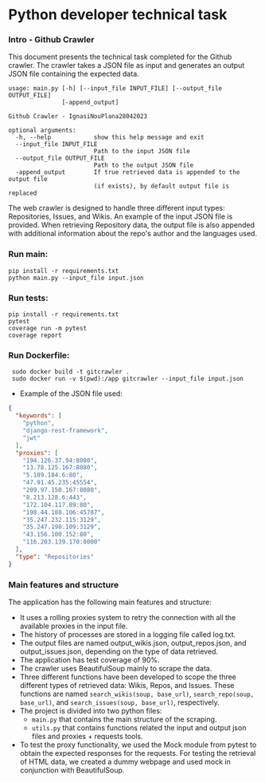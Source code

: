 # Python developer technical task
### Intro - Github Crawler

This document presents the technical task completed for the Github crawler. The crawler takes a JSON file as input and generates an output JSON file containing the expected data.

```commandline
usage: main.py [-h] [--input_file INPUT_FILE] [--output_file OUTPUT_FILE]
               [-append_output]

Github Crawler - IgnasiNouPlana28042023

optional arguments:
  -h, --help            show this help message and exit
  --input_file INPUT_FILE
                        Path to the input JSON file
  --output_file OUTPUT_FILE
                        Path to the output JSON file
  -append_output        If true retrieved data is appended to the output file
                        (if exists), by default output file is replaced

```

The web crawler is designed to handle three different input types: Repositories, Issues, and Wikis. An example of the input JSON file is provided. When retrieving Repository data, the output file is also appended with additional information about the repo's author and the languages used.

### Run main:

```
pip install -r requirements.txt
python main.py --input_file input.json
```
### Run tests:
```commandline
pip install -r requirements.txt
pytest
coverage run -m pytest
coverage report
```
### Run Dockerfile:

```commandline
 sudo docker build -t gitcrawler .
 sudo docker run -v $(pwd):/app gitcrawler --input_file input.json
```



- Example of the JSON file used:
```JSON
{
  "keywords": [
    "python",
    "django-rest-framework",
    "jwt"
  ],
  "proxies": [
    "194.126.37.94:8080",
    "13.78.125.167:8080",
    "5.189.184.6:80",
    "47.91.45.235:45554",
    "209.97.150.167:8080",
    "8.213.128.6:443",
    "172.104.117.89:80",
    "198.44.188.106:45787",
    "35.247.232.115:3129",
    "35.247.198.109:3129",
    "43.156.100.152:80",
    "116.203.139.170:8000"
  ],
  "type": "Repositories"
}


```
### Main features and structure

The application has the following main features and structure:

- It uses a rolling proxies system to retry the connection with all the available proxies in the input file.
- The history of processes are stored in a logging file called log.txt.
- The output files are named output_wikis.json, output_repos.json, and output_issues.json, depending on the type of data retrieved.
- The application has test coverage of 90%.
- The crawler uses BeautifulSoup mainly to scrape the data.
- Three different functions have been developed to scope the three different types of retrieved data: Wikis, Repos, and Issues. These functions are named `search_wikis(soup, base_url)`, `search_repo(soup, base_url)`, and `search_issues(soup, base_url)`, respectively.
- The project is divided into two python files: 
  - `main.py` that contains the main structure of the scraping.
  - `utils.py` that contains functions related the input and output json files and proxies + requests tools.
- To test the proxy functionality, we used the Mock module from pytest to obtain the expected responses for the requests. For testing the retrieval of HTML data, we created a dummy webpage and used mock in conjunction with BeautifulSoup.
